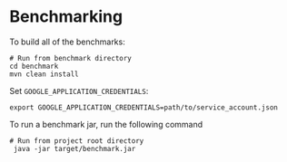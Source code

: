 Benchmarking
============

To build all of the benchmarks:
```
# Run from benchmark directory
cd benchmark
mvn clean install
```

Set `GOOGLE_APPLICATION_CREDENTIALS`:
```
export GOOGLE_APPLICATION_CREDENTIALS=path/to/service_account.json
```

To run a benchmark jar, run the following command
```
# Run from project root directory
 java -jar target/benchmark.jar
```
